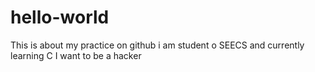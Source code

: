 # hello-world
This is about my practice on github
i am student o SEECS and currently learning C
I want to be a hacker
